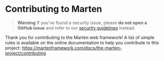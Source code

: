 # Contributing to Marten

> **Warning**
> If you've found a security issue, please **do not open a GitHub issue** and refer to our [security guidelines](https://martenframework.com/docs/the-marten-project/contributing#about-security-issues) instead.

Thank you for contributing to the Marten web framework! A list of simple rules is available on the online
documentation to help you contribute to this project: https://martenframework.com/docs/the-marten-project/contributing
